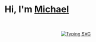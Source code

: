 <h1 align="center">Hi, I'm <a href="https://100rabhcsmc.github.io/Me.io/" target="blank">
Michael</a></h1>
<!--  --> <br>
<p align="center">
  ㅤㅤㅤㅤㅤㅤㅤㅤㅤㅤㅤㅤㅤㅤㅤㅤㅤㅤㅤ<a href="https://git.io/typing-svg"><img src="https://readme-typing-svg.demolab.com?font=Fira+Code&weight=900&pause=1000&color=2F00F7&width=435&height=40&lines=Nothing+new+here%3F;Jr.+Programmer+_" alt="Typing SVG" /></a>
</p>


<br>

